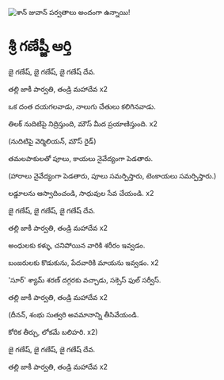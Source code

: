 ![శాన్ జువాన్ పర్వతాలు అందంగా ఉన్నాయి!](lib/images/img.png "శాన్ జువాన్ పర్వతాలు")

# శ్రీ గణేష్జీ ఆర్తి

జై గణేష్, జై గణేష్, జై గణేష్ దేవ.

తల్లి జాకీ పార్వతి, తండ్రి మహాదేవ x2

ఒక దంత దయగలవాడు, నాలుగు చేతులు కలిగినవాడు.

తిలక్ నుదిటిపై నిద్రిస్తుంది, మౌస్ మీద ప్రయాణిస్తుంది. x2

(నుదిటిపై వెర్మిలియన్, మౌస్ రైడ్)

తమలపాకులతో పూలు, కాయలు నైవేద్యంగా పెడతారు.

(హారాలు నైవేద్యంగా పెడతారు, పూలు సమర్పిస్తారు, టెంకాయలు సమర్పిస్తారు.)

లడ్డూలను ఆస్వాదించండి, సాధువుల సేవ చేయండి. x2

జై గణేష్, జై గణేష్, జై గణేష్ దేవ.

తల్లి జాకీ పార్వతి, తండ్రి మహాదేవ x2

అంధులకు కళ్ళు, చనిపోయిన వారికి శరీరం ఇవ్వడం.

బంజరులకు కొడుకును, పేదవారికి మాయను ఇవ్వడం. x2

'సూర్' శ్యామ్ శరణ్ దగ్గరకు వచ్చాడు, సక్సెస్ ఫుల్ సర్వీస్.

తల్లి జాకీ పార్వతి, తండ్రి మహాదేవ x2

(దీనన్, శంభు సుత్వరి అవమానాన్ని తీసివేయండి.

కోరిక తీర్చు, లోకమే బలిహరి. x2)

జై గణేష్, జై గణేష్, జై గణేష్ దేవ.

తల్లి జాకీ పార్వతి, తండ్రి మహాదేవ x2